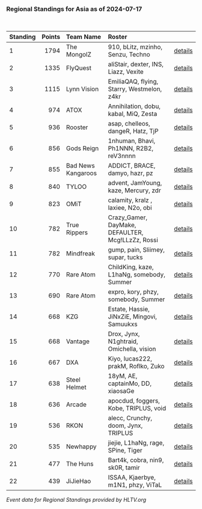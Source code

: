 ### Regional Standings for Asia as of 2024-07-17<br />
<br />

| Standing | Points | Team Name          | Roster                                            |                                                                                         |
| :- | -: | :- | :- | :- |
| 1        |   1794 | The MongolZ        | 910, bLitz, mzinho, Senzu, Techno                 | [details](details/0008--the_mongolz--910-blitz-mzinho-senzu-techno.md)                  |
| 2        |   1335 | FlyQuest           | aliStair, dexter, INS, Liazz, Vexite              | [details](details/0026--flyquest--alistair-dexter-ins-liazz-vexite.md)                  |
| 3        |   1115 | Lynn Vision        | EmiliaQAQ, flying, Starry, Westmelon, z4kr        | [details](details/0049--lynn_vision--emiliaqaq-flying-starry-westmelon-z4kr.md)         |
| 4        |    974 | ATOX               | Annihilation, dobu, kabal, MiQ, Zesta             | [details](details/0078--atox--annihilation-dobu-kabal-miq-zesta.md)                     |
| 5        |    936 | Rooster            | asap, chelleos, dangeR, Hatz, TjP                 | [details](details/0090--rooster--asap-chelleos-danger-hatz-tjp.md)                      |
| 6        |    856 | Gods Reign         | 1nhuman, Bhavi, Ph1NNN, R2B2, reV3nnnn            | [details](details/0114--gods_reign--1nhuman-bhavi-ph1nnn-r2b2-rev3nnnn.md)              |
| 7        |    855 | Bad News Kangaroos | ADDICT, BRACE, damyo, hazr, pz                    | [details](details/0115--bad_news_kangaroos--addict-brace-damyo-hazr-pz.md)              |
| 8        |    840 | TYLOO              | advent, JamYoung, kaze, Mercury, zdr              | [details](details/0119--tyloo--advent-jamyoung-kaze-mercury-zdr.md)                     |
| 9        |    823 | OMiT               | calamity, kralz , laxiee, N2o, obi                | [details](details/0124--omit--calamity-kralz_-laxiee-n2o-obi.md)                        |
| 10       |    782 | True Rippers       | Crazy_Gamer, DayMake, DEFAULTER, Mcg!LLzZz, Rossi | [details](details/0135--true_rippers--crazy_gamer-daymake-defaulter-mcg_llzzz-rossi.md) |
| 11       |    782 | Mindfreak          | gump, pain, Sliimey, supar, tucks                 | [details](details/0136--mindfreak--gump-pain-sliimey-supar-tucks.md)                    |
| 12       |    770 | Rare Atom          | ChildKing, kaze, L1haNg, somebody, Summer         | [details](details/0139--rare_atom--childking-kaze-l1hang-somebody-summer.md)            |
| 13       |    690 | Rare Atom          | expro, kory, phzy, somebody, Summer               | [details](details/0163--rare_atom--expro-kory-phzy-somebody-summer.md)                  |
| 14       |    668 | KZG                | Estate, Hassie, JiNxZiE, Mingovi, Samuukxs        | [details](details/0170--kzg--estate-hassie-jinxzie-mingovi-samuukxs.md)                 |
| 15       |    668 | Vantage            | Drox, Jynx, N1ghtraid, Omichella, vision          | [details](details/0171--vantage--drox-jynx-n1ghtraid-omichella-vision_.md)              |
| 16       |    667 | DXA                | Kiyo, lucas222, prakM, Roflko, Zuko               | [details](details/0172--dxa--kiyo-lucas222-prakm-roflko-zuko.md)                        |
| 17       |    638 | Steel Helmet       | 18yM, AE, captainMo, DD, xiaosaGe                 | [details](details/0177--steel_helmet--18ym-ae-captainmo-dd-xiaosage.md)                 |
| 18       |    636 | Arcade             | apocdud, foggers, Kobe, TRIPLUS, void             | [details](details/0178--arcade--apocdud-foggers-kobe-triplus-void.md)                   |
| 19       |    536 | RKON               | alecc, Crunchy, doom, Jynx, TRIPLUS               | [details](details/0192--rkon--alecc-crunchy-doom-jynx-triplus.md)                       |
| 20       |    535 | Newhappy           | jiejie, L1haNg, rage, SPine, Tiger                | [details](details/0193--newhappy--jiejie-l1hang-rage-spine-tiger.md)                    |
| 21       |    477 | The Huns           | Bart4k, cobra, nin9, sk0R, tamir                  | [details](details/0200--the_huns--bart4k-cobra-nin9-sk0r-tamir.md)                      |
| 22       |    439 | JiJieHao           | ISSAA, Kjaerbye, m1N1, phzy, ViTaL                | [details](details/0201--jijiehao--issaa-kjaerbye-m1n1-phzy-vital.md)                    |


_Event data for Regional Standings provided by HLTV.org_<br />
